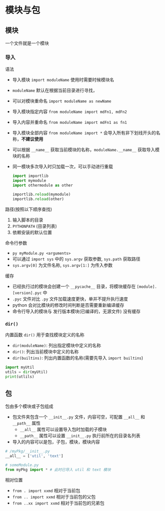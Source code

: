# 模块与包

## 模块

一个文件就是一个模块

### 导入

语法

- 导入模块 `import moduleName` 使用时需要时候模块名
- `moduleName` 默认在根据当前目录进行寻找，
- 可以对模块重命名 `import moduleName as newName`
- 导入模块指定内容 `from moduleName import mdFn1, mdFn2`
- 导入内容并重命名 `from moduleName import mdFn1 as fn1`
- 导入模块全部内容 `from moduleName import *` 会导入所有非下划线开头的名称，**不建议使用**
- 可以根据 `__name__` 获取当前模块的名称，`moduleName.__name__` 获取导入模块的名称
- 同一模块多次导入时只加载一次，可以手动进行重载

  ```py
  import importlib
  import mymodule
  import othermodule as other

  importlib.reload(mymodule)
  importlib.reload(other)
  ```

路径(按照以下顺序查找)

1. 输入脚本的目录
2. `PYTHONPATH` (目录列表)
3. 依赖安装的默认位置

命令行参数

- `py myModule.py <arguments>`
- 可以通过 `import sys` 中的 `sys.argv` 获取参数, `sys.path` 获取路径
- `sys.argv[0]` 为文件名称, `sys.argv[1:]` 为传入参数

缓存

- 已经执行过的模块会创建一个 `__pycache__` 目录，将模块缓存在 `[module].[version].pyc` 中
- `.pyc` 文件对比 `.py` 文件加载速度更快，单并不提升执行速度
- python 会对比模块的修改时间判断是否需要重新编译缓存
- 命令行导入的模块与 发行版本模块(已编译的，无源文件) 没有缓存

### `dir()`

内置函数 `dir()` 用于查找模块定义的名称

- `dir(moduleName)`: 列出指定模块中定义的名称
- `dir()`: 列出当前模块中定义的名称
- `dir(builtins)`: 列出内置函数的名称(需要先导入 `import builtins`)

```py
import myUtil
utils = dir(myUtil)
print(utlils)
```

## 包

包由多个模块或子包组成

- 包文件夹包含一个 `__init__.py` 文件，内容可空，可配置 `__all__` 和 `__path__` 属性
  - `__all__` 属性可以设置导入包时加载的子模块
  - `__path__` 属性可以设置 `__init__.py` 执行前所在的目录名列表
- 导入的内容可以是包，子包，模块，模块内容

```py
# /myPkg/__init__.py
__all__ = ['util', 'text']

# someModule.py
from myPkg import * # 此时已导入 util 和 text 模块
```

相对位置

- `from . import xxmd` 相对于当前包
- `from .. import xxmd` 相对于当前包的父包
- `from ..xx import xxmd` 相对于当前包的兄弟包
